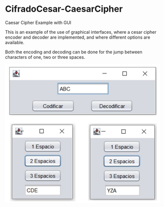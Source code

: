 # CifradoCesar-CaesarCipher
Caesar Cipher Example with GUI

This is an example of the use of graphical interfaces, where a cesar cipher encoder and decoder are implemented, and where different options are available.

Both the encoding and decoding can be done for the jump between characters of one, two or three spaces.

![Screenshot](Screenshot.jpg)
